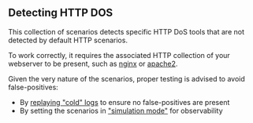 ## Detecting HTTP DOS

This collection of scenarios detects specific HTTP DoS tools that are not detected by default HTTP scenarios.

To work correctly, it requires the associated HTTP collection of your webserver to be present, such as [nginx](https://hub.crowdsec.net/author/crowdsecurity/collections/nginx) or [apache2](https://hub.crowdsec.net/author/crowdsecurity/collections/apache2).

Given the very nature of the scenarios, proper testing is advised to avoid false-positives:

 - By [replaying "cold" logs](https://doc.crowdsec.net/docs/next/user_guides/replay_mode) to ensure no false-positives are present
 - By setting the scenarios in ["simulation mode"](https://doc.crowdsec.net/docs/next/cscli/cscli_simulation/) for observability

